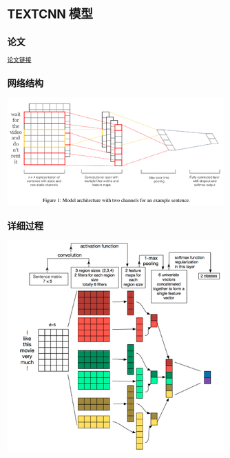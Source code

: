 # TEXTCNN 模型
## 论文
[论文链接](https://arxiv.org/abs/1408.5882)
## 网络结构
![network architecture](static/images/networkArchitecture.png)
## 详细过程
![detail process](static/images/detailProcess.png)
